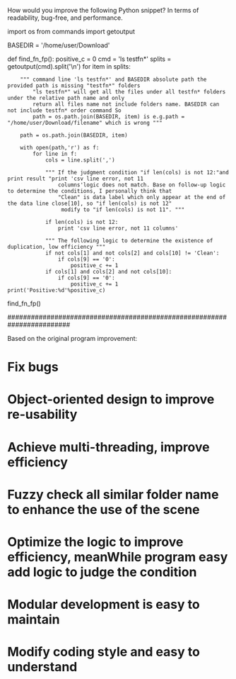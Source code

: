How would you improve the following Python snippet? In terms of readability, bug-free, and performance.

import os
from commands import getoutput

BASEDIR = '/home/user/Download'

def find_fn_fp():
    positive_c = 0
    cmd = 'ls testfn*'
    splits = getoutput(cmd).split('\n')
    for item in splits:

        """ command line 'ls testfn*' and BASEDIR absolute path the provided path is missing "testfn*" folders
            "ls testfn*" will get all the files under all testfn* folders under the relative path name and only
            return all files name not include folders name. BASEDIR can not include testfn* order command So
            path = os.path.join(BASEDIR, item) is e.g.path = "/home/user/Download/filename" which is wrong """

        path = os.path.join(BASEDIR, item)

        with open(path,'r') as f:
            for line in f:
                cols = line.split(',')

                """ If the judgment condition "if len(cols) is not 12:"and print result "print 'csv line error, not 11
                    columns'logic does not match. Base on follow-up logic to determine the conditions, I personally think that
                    "Clean" is data label which only appear at the end of the data line close[10], so "if len(cols) is not 12"
                     modify to "if len(cols) is not 11". """

                if len(cols) is not 12:
                    print 'csv line error, not 11 columns'

                """ The following logic to determine the existence of duplication, low efficiency """
                if not cols[1] and not cols[2] and cols[10] != 'Clean':
                    if cols[9] == '0':
                        positive_c += 1
                if cols[1] and cols[2] and not cols[10]:
                    if cols[9] == '0':
                        positive_c += 1
    print('Positive:%d'%positive_c)

find_fn_fp()

########################################################################

Based on the original program improvement:
# Fix bugs
# Object-oriented design to improve re-usability
# Achieve multi-threading, improve efficiency
# Fuzzy check all similar folder name to enhance the use of the scene
# Optimize the logic to improve efficiency, meanWhile program easy add logic to judge the condition
# Modular development is easy to maintain
# Modify coding style and easy to understand
